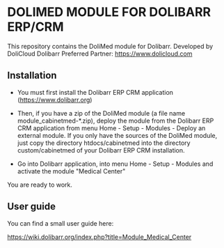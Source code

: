 # DOLIMED MODULE FOR DOLIBARR ERP/CRM

This repository contains the DoliMed module for Dolibarr. 
Developed by DoliCloud Dolibarr Preferred Partner: https://www.dolicloud.com



## Installation

* You must first install the Dolibarr ERP CRM application (https://www.dolibarr.org)

* Then, if you have a zip of the DoliMed module (a file name module_cabinetmed-*.zip), deploy the module from the Dolibarr ERP CRM application from menu Home - Setup - Modules - Deploy an external module. 
If you only have the sources of the DoliMed module, just copy the directory htdocs/cabinetmed into the directory custom/cabinetmed of your Dolibarr ERP CRM installation.

* Go into Dolibarr application, into menu Home - Setup - Modules and activate the module "Medical Center"

You are ready to work.


## User guide

You can find a small user guide here:

https://wiki.dolibarr.org/index.php?title=Module_Medical_Center

